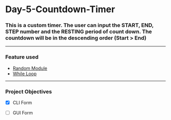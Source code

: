 # Day-5-Countdown-Timer
### This is a custom timer. The user can input the START, END, STEP number and the RESTING period of count down. The countdown will be in the descending order (Start > End)
---
### Feature used
- [Random Module](#Random_Module)  
- [While Loop](#While_Loop)
---
### Project Objectives
- [x] CLI Form
- [ ] GUI Form  

